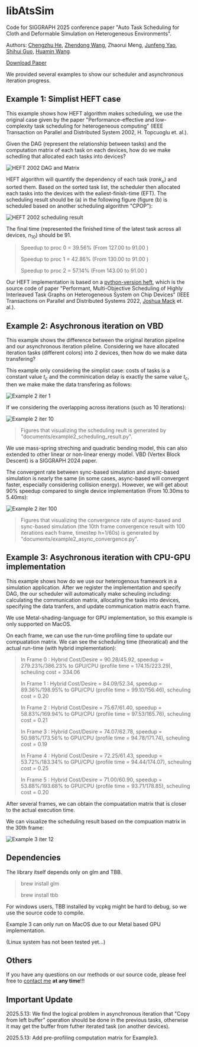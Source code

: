 # libAtsSim

Code for SIGGRAPH 2025 conference paper "Auto Task Scheduling for Cloth and Deformable Simulation on Heterogeneous Environments".

Authors: [Chengzhu He](https://chengzhuuwu.github.io/), [Zhendong Wang](https://wangzhendong619.github.io/), Zhaorui Meng, [Junfeng Yao](https://cdmc.xmu.edu.cn/), [Shihui Guo](https://www.humanplus.xyz/), [Huamin Wang](https://wanghmin.github.io/).

[Download Paper](https://chengzhuuwu.github.io/files/ats_camera_ready.pdf)

<!-- <video src="movie.mp4.mp4" controls="controls" width="500" height="300"></video> -->

We provided several examples to show our scheduler and asynchronous iteration progress.

## Example 1: Simplist HEFT case

This example shows how HEFT algorithm makes scheduling, we use the original case given by the paper "Performance-effective and low-complexity task scheduling for heterogeneous computing" (IEEE Transaction on Parallel and Distributed System 2002, H. Topcuoglu et. al.).

Given the DAG (represent the relationship between tasks) and the computation matrix of each task on each devices, how do we make schedling that allocated each tasks into devices?

![HEFT 2002 DAG and Matrix](documents/example1_dag_input.png)

HEFT algorithm will quantify the dependency of each task ($rank_u$) and sorted them. Based on the sorted task list, the scheduler then allocated each tasks into the devices with the ealiest-finish-time (EFT). The scheduling result should be (a) in the following figure (figure (b) is scheduled based on another scheduling algorithm "CPOP"): 

![HEFT 2002 scheduling result](documents/example1_scheduling_result.png)

The final time (represented the finished time of the latest task across all devices, $n_{10}$) should be 91.

> Speedup to proc 0 = 39.56% (From 127.00 to 91.00 ) 
>
> Speedup to proc 1 = 42.86% (From 130.00 to 91.00 ) 
>
> Speedup to proc 2 = 57.14% (From 143.00 to 91.00 )

Our HEFT implementation is based on a [python-version heft](https://github.com/mackncheesiest/heft), which is the source code of paper "Performant, Multi-Objective Scheduling of Highly Interleaved Task Graphs on Heterogeneous System on Chip Devices" (IEEE Transactions on Parallel and Distributed Systems 2022, [Joshua Mack](https://github.com/mackncheesiest/) et. al.).

## Example 2: Asychronous iteration on VBD

This example shows the difference between the original iteration pipeline and our asynchronous iteration pileline. Considering we have allocated iteration tasks (different colors) into 2 devices, then how do we make data transfering? 

This example only considering the simplist case: costs of tasks is a constant value $t_c$ and the comminication delay is exactly the same value $t_c$, then we make make the data transfering as follows:

![Example 2 iter 1](documents/example2_iter_1_schedule.png)

If we considering the overlapping across iterations (such as 10 iterations):

![Example 2 iter 10](documents/example2_iter_10_schedule.png)

> Figures that visualizing the scheduling reult is generated by "documents/example2_scheduling_result.py".

We use mass-spring streching and quadratic bending model, this can also extended to other linear or non-linear energy model. VBD (Vertex Block Descent) is a SIGGRAPH 2024 paper. 

The convergent rate between sync-based simulation and async-based simulation is nearly the same (in some cases, async-based will convergent faster, especially considering collision energy). However, we will get about 90% speedup compared to single device implementation (From 10.30ms to 5.40ms):

![Example 2 iter 100](documents/example2_iter_100_convergence.png)

> Figures that visualizing the convergence rate of async-based and sync-based simulation (the 10th frame convergence result with 100 iterations each frame, timestep h=1/60s) is generated by "documents/example2_async_convergence.py".

## Example 3: Asychronous iteration with CPU-GPU implementation

This example shows how do we use our heterogenous framework in a simulation application. After we register the implementation and specify DAG, the our scheduler will automatically make scheuling including: calculating the communication matrix, allocating the tasks into devices, specifying the data tranfers, and update communication matrix each frame.

We use Metal-shading-language for GPU implementation, so this example is only supported on MacOS.

On each frame, we can use the run-time profiling time to update our compuatation matrix. We can see the scheduling time (theoratical) and the actual run-time (with hybrid implementation): 

>   In Frame  0 : Hybrid Cost/Desire = 90.28/45.92, speedup = 279.23%/386.23% to GPU/CPU (profile time = 174.15/223.29), scheuling cost = 334.06
>
>   In Frame  1 : Hybrid Cost/Desire = 84.09/52.34, speedup = 89.36%/198.95% to GPU/CPU (profile time = 99.10/156.46), scheuling cost = 0.20
>
>   In Frame  2 : Hybrid Cost/Desire = 75.67/61.40, speedup = 58.83%/169.94% to GPU/CPU (profile time = 97.53/165.76), scheuling cost = 0.21
>
>   In Frame  3 : Hybrid Cost/Desire = 74.07/62.78, speedup = 50.98%/173.56% to GPU/CPU (profile time = 94.78/171.74), scheuling cost = 0.19
>
>   In Frame  4 : Hybrid Cost/Desire = 72.25/61.43, speedup = 53.72%/183.34% to GPU/CPU (profile time = 94.44/174.07), scheuling cost = 0.25
>
>   In Frame  5 : Hybrid Cost/Desire = 71.00/60.90, speedup = 53.88%/193.68% to GPU/CPU (profile time = 93.71/178.85), scheuling cost = 0.20

After several frames, we can obtain the compuatation matrix that is closer to the actual execution time.

We can visualize the scheduling result based on the compuation matrix in the 30th frame:

![Example 3 iter 12](documents/example3_iter_12_schedule.png)



<!-- Most of the code is tested, except for `LaunchModeHetero`, we are working hard to fix the inequal result compared to sequecial implementation.

We make scheduling each frame to fit the dynamic overhead caused by collisions (Although we do not add collision in this example... might comming soooooon)  -->


## Dependencies

The library itself depends only on glm and TBB. 

> brew install glm
>
> brew install tbb

For windows users, TBB installed by vcpkg might be hard to debug, so we use the source code to compile. 

Example 3 can only run on MacOS due to our Metal based GPU implementation.

(Linux system has not been tested yet...)

## Others

If you have any questions on our methods or our source code, please feel free to [contact me](https://chengzhuuwu.github.io/) **at any time**!!!

## Important Update

2025.5.13: We find the logical problem in asynchronous iteration that "Copy from left buffer" operation should be done in the previous tasks, otherwise it may get the buffer from futher iterated task (on another devices).

2025.5.13: Add pre-profiling computation matrix for Example3.

